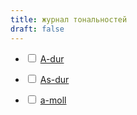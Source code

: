 ```yaml
---
title: журнал тональностей
draft: false
---
```




<!DOCTYPE html>
<html>
    <head>
        <title>журнал тональностей</title>
        <link rel="manifest" href="manifest.json">
    </head>
    <body>
        <ul>
            <li>
                <input type="checkbox" id="item1">
                    <a href="https://youtu.be/GYo9o6ORjtE">A-dur</a>
            </li>
        </ul>
         <ul>
            <li>
                <input type="checkbox" id="item2">
                    <a href="https://youtu.be/eUCLvGFjH9Y">As-dur</a>
            </li>
        </ul>
         <ul>
            <li>
                <input type="checkbox" id="item3">
                    <a href="https://youtu.be/AL2jpbPEeLo">a-moll</a>
            </li>
        </ul>
    </body>
        <script>
        document.addEventListener('DOMContentLoaded', () => {
            document.querySelectorAll('input').forEach((input)) => {
                if (localStorage.getItem(input.id) != null) {
                    input.checked = true;
                }
                input.addEventListener('change', () => {
                    if (input.checked) localStorage.setItem(input.id, '');
                    else localStorage.removeItem(input.id);
                });
            };
        });
        </script>
    </body>
</html>     